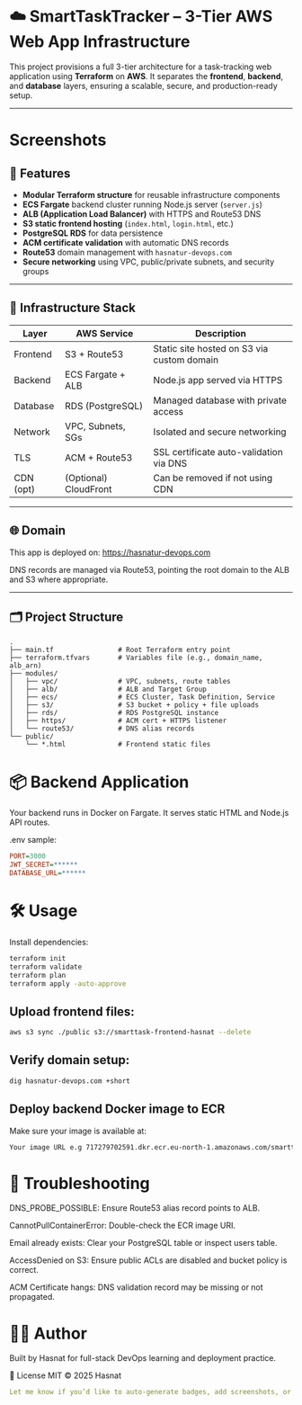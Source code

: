 # ☁️ SmartTaskTracker – 3-Tier AWS Web App Infrastructure

This project provisions a full 3-tier architecture for a task-tracking web application using **Terraform** on **AWS**. It separates the **frontend**, **backend**, and **database** layers, ensuring a scalable, secure, and production-ready setup.

---
# Screenshots


## 🚀 Features

- **Modular Terraform structure** for reusable infrastructure components
- **ECS Fargate** backend cluster running Node.js server (`server.js`)
- **ALB (Application Load Balancer)** with HTTPS and Route53 DNS
- **S3 static frontend hosting** (`index.html`, `login.html`, etc.)
- **PostgreSQL RDS** for data persistence
- **ACM certificate validation** with automatic DNS records
- **Route53** domain management with `hasnatur-devops.com`
- **Secure networking** using VPC, public/private subnets, and security groups

---

## 🧱 Infrastructure Stack

| Layer     | AWS Service                  | Description                                  |
|-----------|------------------------------|----------------------------------------------|
| Frontend  | S3 + Route53                 | Static site hosted on S3 via custom domain   |
| Backend   | ECS Fargate + ALB            | Node.js app served via HTTPS                 |
| Database  | RDS (PostgreSQL)             | Managed database with private access         |
| Network   | VPC, Subnets, SGs            | Isolated and secure networking               |
| TLS       | ACM + Route53                | SSL certificate auto-validation via DNS      |
| CDN (opt) | (Optional) CloudFront        | Can be removed if not using CDN              |

---

## 🌐 Domain

This app is deployed on: https://hasnatur-devops.com

DNS records are managed via Route53, pointing the root domain to the ALB and S3 where appropriate.

---

## 🗂 Project Structure

```text
.
├── main.tf                # Root Terraform entry point
├── terraform.tfvars       # Variables file (e.g., domain_name, alb_arn)
├── modules/
│   ├── vpc/               # VPC, subnets, route tables
│   ├── alb/               # ALB and Target Group
│   ├── ecs/               # ECS Cluster, Task Definition, Service
│   ├── s3/                # S3 bucket + policy + file uploads
│   ├── rds/               # RDS PostgreSQL instance
│   ├── https/             # ACM cert + HTTPS listener
│   └── route53/           # DNS alias records
└── public/
    └── *.html             # Frontend static files
```
# 📦 Backend Application
Your backend runs in Docker on Fargate. It serves static HTML and Node.js API routes.

.env sample:

```ini
PORT=3000
JWT_SECRET=******
DATABASE_URL=******
```

# 🛠 Usage
Install dependencies:

```bash
terraform init
terraform validate
terraform plan
terraform apply -auto-approve
```
## Upload frontend files:

```bash
aws s3 sync ./public s3://smarttask-frontend-hasnat --delete
```
## Verify domain setup:

```bash
dig hasnatur-devops.com +short
```

## Deploy backend Docker image to ECR
Make sure your image is available at:

```bash
Your image URL e.g 717279702591.dkr.ecr.eu-north-1.amazonaws.com/smarttask-backend:latest
```
# 🧪 Troubleshooting
DNS_PROBE_POSSIBLE: Ensure Route53 alias record points to ALB.

CannotPullContainerError: Double-check the ECR image URI.

Email already exists: Clear your PostgreSQL table or inspect users table.

AccessDenied on S3: Ensure public ACLs are disabled and bucket policy is correct.

ACM Certificate hangs: DNS validation record may be missing or not propagated.

# 🧑‍💻 Author
Built by Hasnat for full-stack DevOps learning and deployment practice.

📜 License
MIT © 2025 Hasnat

```yaml
Let me know if you’d like to auto-generate badges, add screenshots, or include a deployment diagram!
```

